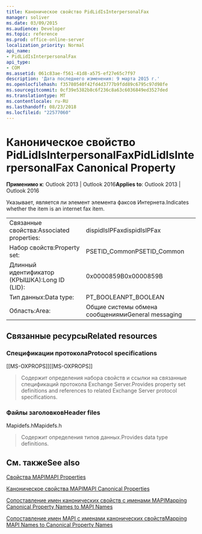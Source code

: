 ```yaml
---
title: Каноническое свойство PidLidIsInterpersonalFax
manager: soliver
ms.date: 03/09/2015
ms.audience: Developer
ms.topic: reference
ms.prod: office-online-server
localization_priority: Normal
api_name:
- PidLidIsInterpersonalFax
api_type:
- COM
ms.assetid: 061c83ae-f561-41d8-a575-ef27e65c7f97
description: 'Дата последнего изменения: 9 марта 2015 г.'
ms.openlocfilehash: f35780540f42fd4d3777b9fdd89c6795c97d98fe
ms.sourcegitcommit: 0cf39e5382b8c6f236c8a63c6036849ed3527ded
ms.translationtype: MT
ms.contentlocale: ru-RU
ms.lasthandoff: 08/23/2018
ms.locfileid: "22577060"
---
```

# <a name="pidlidisinterpersonalfax-canonical-property"></a><span data-ttu-id="3fbe4-103">Каноническое свойство PidLidIsInterpersonalFax</span><span class="sxs-lookup"><span data-stu-id="3fbe4-103">PidLidIsInterpersonalFax Canonical Property</span></span>

  
  
<span data-ttu-id="3fbe4-104">**Применимо к**: Outlook 2013 | Outlook 2016</span><span class="sxs-lookup"><span data-stu-id="3fbe4-104">**Applies to**: Outlook 2013 | Outlook 2016</span></span> 
  
<span data-ttu-id="3fbe4-105">Указывает, является ли элемент элемента факсов Интернета.</span><span class="sxs-lookup"><span data-stu-id="3fbe4-105">Indicates whether the item is an internet fax item.</span></span>
  
|||
|:-----|:-----|
|<span data-ttu-id="3fbe4-106">Связанные свойства:</span><span class="sxs-lookup"><span data-stu-id="3fbe4-106">Associated properties:</span></span>  <br/> |<span data-ttu-id="3fbe4-107">dispidIsIPFax</span><span class="sxs-lookup"><span data-stu-id="3fbe4-107">dispidIsIPFax</span></span>  <br/> |
|<span data-ttu-id="3fbe4-108">Набор свойств:</span><span class="sxs-lookup"><span data-stu-id="3fbe4-108">Property set:</span></span>  <br/> |<span data-ttu-id="3fbe4-109">PSETID_Common</span><span class="sxs-lookup"><span data-stu-id="3fbe4-109">PSETID_Common</span></span>  <br/> |
|<span data-ttu-id="3fbe4-110">Длинный идентификатор (КРЫШКА):</span><span class="sxs-lookup"><span data-stu-id="3fbe4-110">Long ID (LID):</span></span>  <br/> |<span data-ttu-id="3fbe4-111">0x0000859B</span><span class="sxs-lookup"><span data-stu-id="3fbe4-111">0x0000859B</span></span>  <br/> |
|<span data-ttu-id="3fbe4-112">Тип данных:</span><span class="sxs-lookup"><span data-stu-id="3fbe4-112">Data type:</span></span>  <br/> |<span data-ttu-id="3fbe4-113">PT_BOOLEAN</span><span class="sxs-lookup"><span data-stu-id="3fbe4-113">PT_BOOLEAN</span></span>  <br/> |
|<span data-ttu-id="3fbe4-114">Область:</span><span class="sxs-lookup"><span data-stu-id="3fbe4-114">Area:</span></span>  <br/> |<span data-ttu-id="3fbe4-115">Общие системы обмена сообщениями</span><span class="sxs-lookup"><span data-stu-id="3fbe4-115">General messaging</span></span>  <br/> |
   
## <a name="related-resources"></a><span data-ttu-id="3fbe4-116">Связанные ресурсы</span><span class="sxs-lookup"><span data-stu-id="3fbe4-116">Related resources</span></span>

### <a name="protocol-specifications"></a><span data-ttu-id="3fbe4-117">Спецификации протокола</span><span class="sxs-lookup"><span data-stu-id="3fbe4-117">Protocol specifications</span></span>

<span data-ttu-id="3fbe4-118">[[MS-OXPROPS]]</span><span class="sxs-lookup"><span data-stu-id="3fbe4-118">[[MS-OXPROPS]]</span></span> 
  
> <span data-ttu-id="3fbe4-119">Содержит определения набора свойств и ссылки на связанные спецификаций протокола Exchange Server.</span><span class="sxs-lookup"><span data-stu-id="3fbe4-119">Provides property set definitions and references to related Exchange Server protocol specifications.</span></span>
    
### <a name="header-files"></a><span data-ttu-id="3fbe4-120">Файлы заголовков</span><span class="sxs-lookup"><span data-stu-id="3fbe4-120">Header files</span></span>

<span data-ttu-id="3fbe4-121">Mapidefs.h</span><span class="sxs-lookup"><span data-stu-id="3fbe4-121">Mapidefs.h</span></span>
  
> <span data-ttu-id="3fbe4-122">Содержит определения типов данных.</span><span class="sxs-lookup"><span data-stu-id="3fbe4-122">Provides data type definitions.</span></span>
    
## <a name="see-also"></a><span data-ttu-id="3fbe4-123">См. также</span><span class="sxs-lookup"><span data-stu-id="3fbe4-123">See also</span></span>



[<span data-ttu-id="3fbe4-124">Свойства MAPI</span><span class="sxs-lookup"><span data-stu-id="3fbe4-124">MAPI Properties</span></span>](mapi-properties.md)
  
[<span data-ttu-id="3fbe4-125">Каноническое свойства MAPI</span><span class="sxs-lookup"><span data-stu-id="3fbe4-125">MAPI Canonical Properties</span></span>](mapi-canonical-properties.md)
  
[<span data-ttu-id="3fbe4-126">Сопоставление имен канонических свойств с именами MAPI</span><span class="sxs-lookup"><span data-stu-id="3fbe4-126">Mapping Canonical Property Names to MAPI Names</span></span>](mapping-canonical-property-names-to-mapi-names.md)
  
[<span data-ttu-id="3fbe4-127">Сопоставление имен MAPI с именами канонических свойств</span><span class="sxs-lookup"><span data-stu-id="3fbe4-127">Mapping MAPI Names to Canonical Property Names</span></span>](mapping-mapi-names-to-canonical-property-names.md)


